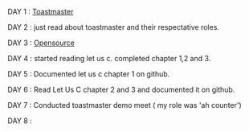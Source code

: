 DAY 1 : [Toastmaster](https://franticallyspeaking.com/toastmasters-executive-committee-roles-and-responsibilities)

DAY 2 : just read about toastmaster and their respectative roles.

DAY 3 : [Opensource](https://opensource.guide/)

DAY 4 : started reading let us c. completed chapter 1,2 and 3.

DAY 5 : Documented let us c chapter 1 on github.

DAY 6 : Read Let Us C chapter 2 and 3 and documented it on github.

DAY 7 : Conducted toastmaster demo meet ( my role was 'ah counter')

DAY 8 :

